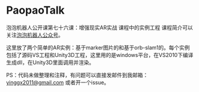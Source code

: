 # PaopaoTalk
泡泡机器人公开课第七十六课：增强现实AR实战 课程中的实例工程
课程简介可以关注[泡泡机器人公众号](https://mp.weixin.qq.com/s/jJjAzrV4PRNKSWCIgUV2FQ)。

这里放了两个简单的AR实例：基于marker图片的和基于orb-slam1的。每个实例包括了源码VS工程和Unity3D工程，这里用的是windows平台，在VS2010下编译生成dll，在Unity3D里面调用并渲染。

PS：代码未做整理和注释，有问题可以直接发邮件到我邮箱：yinggx2011@gmail.com 或者开一个issue。
